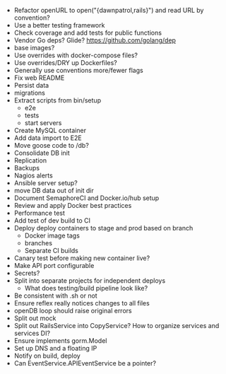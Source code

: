 * Refactor openURL to open("{dawnpatrol,rails}") and read URL by convention?
* Use a better testing framework
* Check coverage and add tests for public functions
* Vendor Go deps? Glide? https://github.com/golang/dep
* base images?
* Use overrides with docker-compose files?
* Use overrides/DRY up Dockerfiles?
* Generally use conventions more/fewer flags
* Fix web README
* Persist data
* migrations
* Extract scripts from bin/setup
  * e2e
  * tests
  * start servers
* Create MySQL container
* Add data import to E2E
* Move goose code to /db?
* Consolidate DB init
* Replication
* Backups
* Nagios alerts
* Ansible server setup?
* move DB data out of init dir
* Document SemaphoreCI and Docker.io/hub setup
* Review and apply Docker best practices
* Performance test
* Add test of dev build to CI
* Deploy deploy containers to stage and prod based on branch
  * Docker image tags
  * branches
  * Separate CI builds
* Canary test before making new container live?
* Make API port configurable
* Secrets?
* Split into separate projects for independent deploys
  * What does testing/build pipeline look like?
* Be consistent with .sh or not
* Ensure reflex really notices changes to all files
* openDB loop should raise original errors
* Split out mock
* Split out RailsService into CopyService? How to organize services and services DI?
* Ensure implements gorm.Model
* Set up DNS and a floating IP
* Notify on build, deploy
* Can EventService.APIEventService be a pointer?
